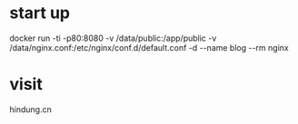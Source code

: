 # start up

docker run -ti -p80:8080 -v /data/public:/app/public -v /data/nginx.conf:/etc/nginx/conf.d/default.conf -d --name blog --rm nginx

# visit

hindung.cn
